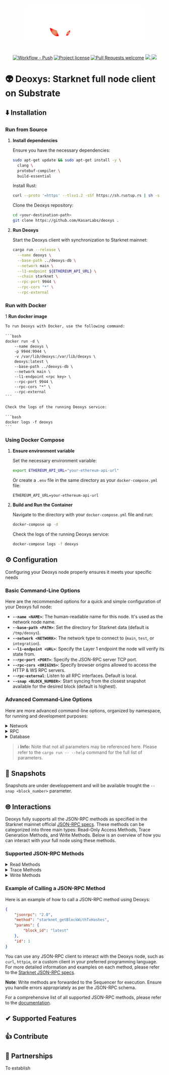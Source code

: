 <!-- markdownlint-disable -->
<div align="center">
    <img src="https://github.com/KasarLabs/brand/blob/main/projects/deoxys/Full/GradientFullWhite.png?raw=true" height="125" style="border-radius: 15px;">
</div>
<div align="center">
<br />
<!-- markdownlint-restore -->

[![Workflow - Push](https://github.com/KasarLabs/deoxys/actions/workflows/push.yml/badge.svg)](https://github.com/KasarLabs/deoxys/actions/workflows/push.yml)
[![Project license](https://img.shields.io/github/license/kasarLabs/deoxys.svg?style=flat-square)](LICENSE)
[![Pull Requests welcome](https://img.shields.io/badge/PRs-welcome-ff69b4.svg?style=flat-square)](https://github.com/kasarLabs/deoxys/issues?q=is%3Aissue+is%3Aopen+label%3A%22help+wanted%22)
<a href="https://twitter.com/KasarLabs">
<img src="https://img.shields.io/twitter/follow/KasarLabs?style=social"/> </a>
<a href="https://github.com/kasarlabs/deoxys">
<img src="https://img.shields.io/github/stars/kasarlabs/deoxys?style=social"/>
</a>

</div>

# 👽 Deoxys: Starknet full node client on Substrate

## ⬇️ Installation

### Run from Source

1. **Install dependencies**

    Ensure you have the necessary dependencies:

    ```bash
    sudo apt-get update && sudo apt-get install -y \
      clang \
      protobuf-compiler \
      build-essential
    ```

    Install Rust:

    ```bash
    curl --proto '=https' --tlsv1.2 -sSf https://sh.rustup.rs | sh -s
    ```

    Clone the Deoxys repository:

    ```bash
    cd <your-destination-path>
    git clone https://github.com/KasarLabs/deoxys .
    ```

2. **Run Deoxys**

    Start the Deoxys client with synchronization to Starknet mainnet:

    ```bash
    cargo run --release \
      --name deoxys \
      --base-path ../deoxys-db \
      --network main \
      --l1-endpoint ${ETHEREUM_API_URL} \
      --chain starknet \
      --rpc-port 9944 \
      --rpc-cors "*" \
      --rpc-external
    ```

### Run with Docker

1 **Run docker image**

    To run Deoxys with Docker, use the following command:

    ```bash
    docker run -d \
        --name deoxys \
        -p 9944:9944 \
        -v /var/lib/deoxys:/var/lib/deoxys \
        deoxys:latest \
        --base-path ../deoxys-db \
        --network main \
        --l1-endpoint <rpc key> \
        --rpc-port 9944 \
        --rpc-cors "*" \
        --rpc-external
    ```

    Check the logs of the running Deoxys service:

    ```bash
    docker logs -f deoxys
    ```

### Using Docker Compose

1. **Ensure environment variable**

    Set the necessary environment variable:

    ```bash
    export ETHEREUM_API_URL="your-ethereum-api-url"
    ```

    Or create a `.env` file in the same directory as your `docker-compose.yml` file:

    ```
    ETHEREUM_API_URL=your-ethereum-api-url
    ```

2. **Build and Run the Container**

    Navigate to the directory with your `docker-compose.yml` file and run:

    ```bash
    docker-compose up -d
    ```

    Check the logs of the running Deoxys service:

    ```bash
    docker-compose logs -f deoxys
    ```

## ⚙️ Configuration

Configuring your Deoxys node properly ensures it meets your specific needs

### Basic Command-Line Options

Here are the recommended options for a quick and simple configuration of your Deoxys full node:

- **`--name <NAME>`**: The human-readable name for this node. It's used as the network node name.
- **`--base-path <PATH>`**: Set the directory for Starknet data (default is `/tmp/deoxys`).
- **`--network <NETWORK>`**: The network type to connect to (`main`, `test`, or `integration`).
- **`--l1-endpoint <URL>`**: Specify the Layer 1 endpoint the node will verify its state from.
- **`--rpc-port <PORT>`**: Specify the JSON-RPC server TCP port.
- **`--rpc-cors <ORIGINS>`**: Specify browser origins allowed to access the HTTP & WS RPC servers.
- **`--rpc-external`**: Listen to all RPC interfaces. Default is local.
- **`--snap <BLOCK_NUMBER>`**: Start syncing from the closest snapshot available for the desired block (default is highest).

### Advanced Command-Line Options

Here are more advanced command-line options, organized by namespace, for running and development purposes:

<details>
<summary>Network</summary>

- **`-n, --network <NETWORK>`**: The network type to connect to (default: `integration`).
- **`--port <PORT>`**: Set the network listening port.
- **`--l1-endpoint <URL>`**: Specify the Layer 1 endpoint the node will verify its state from.
- **`--gateway-key <GATEWAY_KEY>`**: Gateway API key to avoid rate limiting (optional).
- **`--sync-polling-interval <SECONDS>`**: Polling interval in seconds (default: 2).
- **`--no-sync-polling`**: Stop sync polling.
- **`--n-blocks-to-sync <NUMBER>`**: Number of blocks to sync.
- **`--starting-block <BLOCK>`**: The block to start syncing from (make sure to set `--disable-root`).

</details>

<details>
<summary>RPC</summary>

- **`--rpc-external`**: Listen to all RPC interfaces. Note: not all RPC methods are safe to be exposed publicly. Use an RPC proxy server to filter out dangerous methods.
- **`--rpc-methods <METHOD_SET>`**: RPC methods to expose (`auto`, `safe`, `unsafe`).
- **`--rpc-max-request-size <SIZE>`**: Set the maximum RPC request payload size in megabytes (default: 15).
- **`--rpc-max-response-size <SIZE>`**: Set the maximum RPC response payload size in megabytes (default: 15).
- **`--rpc-max-subscriptions-per-connection <NUMBER>`**: Set the maximum concurrent subscriptions per connection (default: 1024).
- **`--rpc-port <PORT>`**: Specify JSON-RPC server TCP port.
- **`--rpc-max-connections <NUMBER>`**: Maximum number of RPC server connections (default: 100).
- **`--rpc-cors <ORIGINS>`**: Specify browser origins allowed to access the HTTP & WS RPC servers.

</details>

<details>
<summary>Database</summary>

- **`--base-path <PATH>`**: Specify custom base path (default: `/tmp/deoxys`).
- **`--snap <BLOCK_NUMBER>`**: Start syncing from the closest snapshot available for the desired block.
- **`--tmp`**: Run a temporary node. A temporary directory will be created and deleted at the end of the process.
- **`--cache`**: Enable caching of blocks and transactions to improve response times.
- **`--db-cache <MiB>`**: Limit the memory the database cache can use.
- **`--trie-cache-size <Bytes>`**: Specify the state cache size (default: 67108864).
- **`--backup-every-n-blocks <NUMBER>`**: Specify the number of blocks after which a backup should be created.
- **`--backup-dir <DIR>`**: Specify the directory where backups should be stored.
- **`--restore-from-latest-backup`**: Restore the database from the latest backup available.

</details>

> ℹ️ **Info:** Note that not all parameters may be referenced here. Please refer to the `cargo run -- --help` command for the full list of parameters.

## 📸 Snapshots

Snapshots are under developpement and will be available trought the `--snap <block_number>` parameter.

## 🌐 Interactions

Deoxys fully supports all the JSON-RPC methods as specified in the Starknet mainnet official [JSON-RPC specs](https://github.com/starkware-libs/starknet-specs). These methods can be categorized into three main types: Read-Only Access Methods, Trace Generation Methods, and Write Methods. Below is an overview of how you can interact with your full node using these methods.

### Supported JSON-RPC Methods

<details>
  <summary>Read Methods</summary>

  | Status | Method |
  | ------ | ------ |
  | ✅ | `starknet_specVersion` |
  | ✅ | `starknet_getBlockWithTxHashes` |
  | ✅ | `starknet_getBlockWithReceipts` |
  | ✅ | `starknet_getBlockWithTxs` |
  | ✅ | `starknet_getStateUpdate` |
  | ✅ | `starknet_getStorageAt` |
  | ✅ | `starknet_getTransactionStatus` |
  | ✅ | `starknet_getTransactionByHash` |
  | ✅ | `starknet_getTransactionByBlockIdAndIndex` |
  | ✅ | `starknet_getTransactionReceipt` |
  | ✅ | `starknet_getClass` |
  | ✅ | `starknet_getClassHashAt` |
  | ✅ | `starknet_getClassAt` |
  | ✅ | `starknet_getBlockTransactionCount` |
  | ✅ | `starknet_call` |
  | ✅ | `starknet_estimateFee` |
  | ✅ | `starknet_estimateMessageFee` |
  | ✅ | `starknet_blockNumber` |
  | ✅ | `starknet_blockHashAndNumber` |
  | ✅ | `starknet_chainId` |
  | ✅ | `starknet_syncing` |
  | ✅ | `starknet_getEvents` |
  | ✅ | `starknet_getNonce` |

</details>

<details>
  <summary>Trace Methods</summary>

  | Status | Method |
  | ------ | ------ |
  | ✅ | `starknet_traceTransaction` |
  | ✅ | `starknet_simulateTransactions` |
  | ✅ | `starknet_traceBlockTransactions` |

</details>

<details>
  <summary>Write Methods</summary>

  | Status | Method |
  | ------ | ------ |
  | ✅ | `starknet_addInvokeTransaction` |
  | ✅ | `starknet_addDeclareTransaction` |
  | ✅ | `starknet_addDeployAccountTransaction` |

</details>

### Example of Calling a JSON-RPC Method

Here is an example of how to call a JSON-RPC method using Deoxys:

```json
{
    "jsonrpc": "2.0",
    "method": "starknet_getBlockWithTxHashes",
    "params": {
        "block_id": "latest"
    },
    "id": 1
}
```

You can use any JSON-RPC client to interact with the Deoxys node, such as `curl`, `httpie`, or a custom client in your preferred programming language. For more detailed information and examples on each method, please refer to the [Starknet JSON-RPC specs](https://github.com/starkware-libs/starknet-specs).

**Note**: Write methods are forwarded to the Sequencer for execution. Ensure you handle errors appropriately as per the JSON-RPC schema.

For a comprehensive list of all supported JSON-RPC methods, please refer to the [documentation](https://github.com/starkware-libs/starknet-specs).

## ✔ Supported Features

## 👍 Contribute

## 🤝 Partnerships

To establish
